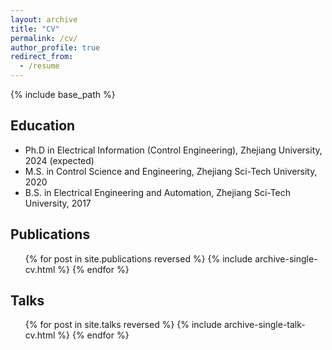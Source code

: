 ```yaml
---
layout: archive
title: "CV"
permalink: /cv/
author_profile: true
redirect_from:
  - /resume
---
```


{% include base_path %}

<h2>Education</h2>

* Ph.D in Electrical Information (Control Engineering), Zhejiang University, 2024 (expected)
* M.S. in Control Science and Engineering, Zhejiang Sci-Tech University, 2020
* B.S. in Electrical Engineering and Automation, Zhejiang Sci-Tech University, 2017

<h2>Publications</h2>

  <ul>{% for post in site.publications reversed %}
    {% include archive-single-cv.html %}
  {% endfor %}</ul>
  
<h2>Talks</h2>

  <ul>{% for post in site.talks reversed %}
    {% include archive-single-talk-cv.html  %}
  {% endfor %}</ul>
  
  
